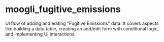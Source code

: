 # moogli_fugitive_emissions
UI flow of adding and editing "Fugitive Emissions" data. It covers aspects like building a data table, creating an add/edit form with conditional logic, and implementing UI interactions.
